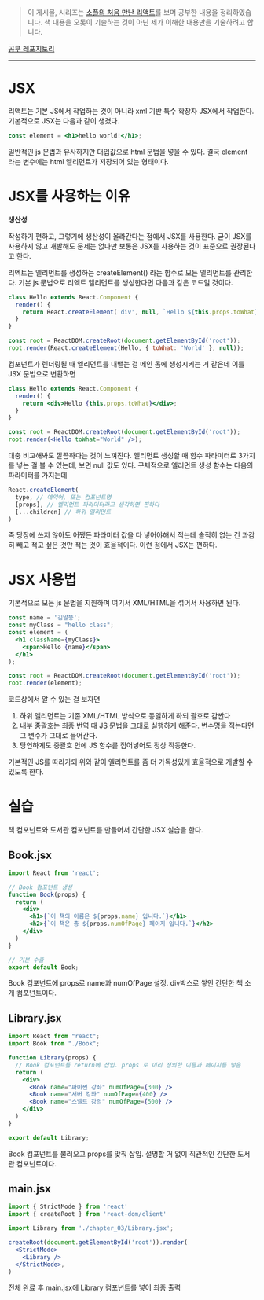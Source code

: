 > 이 게시물, 시리즈는 <a href="https://www.yes24.com/product/goods/123904932" target="_blank">소플의 처음 만난 리액트</a>를 보며 공부한 내용을 정리하였습니다. 책 내용을 오롯이 기술하는 것이 아닌 제가 이해한 내용만을 기술하려고 합니다.

<a href="https://github.com/DoDAON/Study_of_React" target="_blank">공부 레포지토리</a>

---

# JSX

리액트는 기본 JS에서 작업하는 것이 아니라 xml 기반 특수 확장자 JSX에서 작업한다. 기본적으로 JSX는 다음과 같이 생겼다.

```jsx
const element = <h1>hello world!</h1>;
```

일반적인 js 문법과 유사하지만 대입값으로 html 문법을 넣을 수 있다. 결국 element 라는 변수에는 html 엘리먼트가 저장되어 있는 형태이다.

# JSX를 사용하는 이유

**생산성**

작성하기 편하고, 그렇기에 생산성이 올라간다는 점에서 JSX를 사용한다. 굳이 JSX를 사용하지 않고 개발해도 문제는 없다만 보통은 JSX를 사용하는 것이 표준으로 권장된다고 한다.

리엑트는 엘리먼트를 생성하는 createElement() 라는 함수로 모든 엘리먼트를 관리한다. 기본 js 문법으로 리엑트 엘리먼트를 생성한다면 다음과 같은 코드일 것이다.

```js
class Hello extends React.Component {
  render() {
    return React.createElement('div', null, `Hello ${this.props.toWhat}`);
  }
}

const root = ReactDOM.createRoot(document.getElementById('root'));
root.render(React.createElement(Hello, { toWhat: 'World' }, null));
```

컴포넌트가 렌더링될 때 엘리먼트를 내뱉는 걸 메인 돔에 생성시키는 거 같은데 이를 JSX 문법으로 변환하면

```jsx
class Hello extends React.Component {
  render() {
    return <div>Hello {this.props.toWhat}</div>;
  }
}

const root = ReactDOM.createRoot(document.getElementById('root'));
root.render(<Hello toWhat="World" />);
```

대충 비교해봐도 깔끔하다는 것이 느껴진다. 엘리먼트 생성할 때 함수 파라미터로 3가지를 넣는 걸 볼 수 있는데, 보면 null 값도 있다. 구체적으로 엘리먼트 생성 함수는 다음의 파라미터를 가지는데
```jsx
React.createElement(
  type, // 예약어, 또는 컴포넌트명
  [props], // 엘리먼트 파라미터라고 생각하면 편하다
  [...children] // 하위 엘리먼트
)
```

즉 당장에 쓰지 않아도 어쨌든 파라미터 값을 다 넣어야해서 적는데 솔직히 없는 건 과감히 빼고 적고 싶은 것만 적는 것이 효율적이다. 이런 점에서 JSX는 편하다.


# JSX 사용법
기본적으로 모든 js 문법을 지원하며 여기서 XML/HTML을 섞어서 사용하면 된다.
```jsx
const name = '김말똥';
const myClass = "hello class";
const element = (
  <h1 className={myClass}>
    <span>Hello {name}</span>
  </h1>
);

const root = ReactDOM.createRoot(document.getElementById('root'));
root.render(element);
```
코드상에서 알 수 있는 걸 보자면

1. 하위 엘리먼트는 기존 XML/HTML 방식으로 동일하게 하되 괄호로 감싼다
2. 내부 중괄호는 최종 번역 때 JS 문법을 그대로 실행하게 해준다. 변수명을 적는다면 그 변수가 그대로 들어간다.
3. 당연하게도 중괄호 안에 JS 함수를 집어넣어도 정상 작동한다.

기본적인 JS를 따라가되 위와 같이 엘리먼트를 좀 더 가독성있게 효율적으로 개발할 수 있도록 한다.

# 실습
책 컴포넌트와 도서관 컴포넌트를 만들어서 간단한 JSX 실습을 한다.

## Book.jsx
```jsx
import React from 'react';

// Book 컴포넌트 생성
function Book(props) {
  return (
    <div>
      <h1>{`이 책의 이름은 ${props.name} 입니다.`}</h1>
      <h2>{`이 책은 총 ${props.numOfPage} 페이지 입니다.`}</h2>
    </div>
  )
}

// 기본 수출
export default Book;
```

Book 컴포넌트에 props로 name과 numOfPage 설정. div박스로 쌓인 간단한 책 소개 컴포넌트이다.

## Library.jsx
```jsx
import React from "react";
import Book from "./Book";

function Library(props) {
  // Book 컴포넌트를 return에 삽입. props 로 미리 정의한 이름과 페이지를 넣음
  return (
    <div>
      <Book name="파이썬 강좌" numOfPage={300} />
      <Book name="서버 강좌" numOfPage={400} />
      <Book name="스벨트 강의" numOfPage={500} />
    </div>
  )
}

export default Library;
```

Book 컴포넌트를 불러오고 props를 맞춰 삽입. 설명할 거 없이 직관적인 간단한 도서관 컴포넌트이다.

## main.jsx
```jsx
import { StrictMode } from 'react'
import { createRoot } from 'react-dom/client'

import Library from './chapter_03/Library.jsx';

createRoot(document.getElementById('root')).render(
  <StrictMode>
    <Library />
  </StrictMode>,
)
```

전체 완료 후 main.jsx에 Library 컴포넌트를 넣어 최종 출력